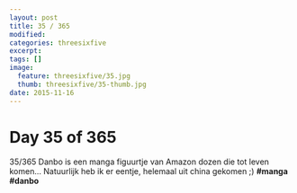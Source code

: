 ```yaml
---
layout: post
title: 35 / 365
modified:
categories: threesixfive
excerpt:
tags: []
image:
  feature: threesixfive/35.jpg
  thumb: threesixfive/35-thumb.jpg
date: 2015-11-16
---
```


# Day 35 of 365

35/365 Danbo is een manga figuurtje van Amazon dozen die tot leven komen... Natuurlijk heb ik er eentje, helemaal uit china gekomen ;) **\#manga** **\#danbo**
